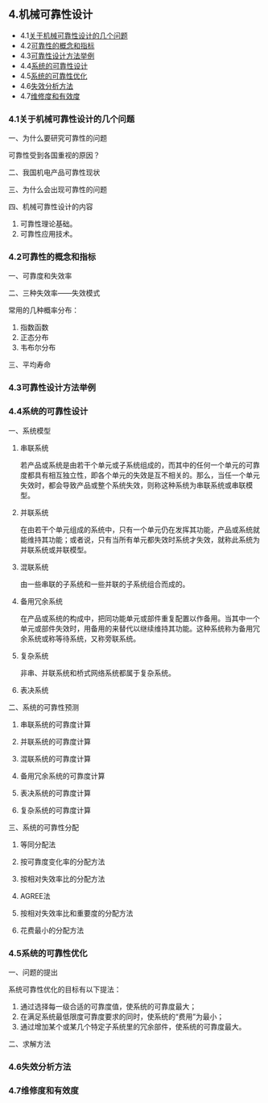 ## 4.机械可靠性设计 ##
- 4.1[关于机械可靠性设计的几个问题](#1)
- 4.2[可靠性的概念和指标](#2)
- 4.3[可靠性设计方法举例](#3)
- 4.4[系统的可靠性设计](#4)
- 4.5[系统的可靠性优化](#5)
- 4.6[失效分析方法](#6)
- 4.7[维修度和有效度](#7)

<a name="1"></a>
### 4.1关于机械可靠性设计的几个问题 ###
一、为什么要研究可靠性的问题

可靠性受到各国重视的原因？

二、我国机电产品可靠性现状

三、为什么会出现可靠性的问题

四、机械可靠性设计的内容

1. 可靠性理论基础。
2. 可靠性应用技术。

<a name="2"></a>
### 4.2可靠性的概念和指标 ###

一、可靠度和失效率

二、三种失效率——失效模式

常用的几种概率分布：

1. 指数函数
2. 正态分布
3. 韦布尔分布

三、平均寿命

<a name="3"></a>
### 4.3可靠性设计方法举例 ###

<a name="4"></a>
### 4.4系统的可靠性设计 ###
一、系统模型

1. 串联系统
	
	若产品或系统是由若干个单元或子系统组成的，而其中的任何一个单元的可靠度都具有相互独立性，即各个单元的失效是互不相关的。那么，当任一个单元失效时，都会导致产品或整个系统失效，则称这种系统为串联系统或串联模型。

2. 并联系统

	在由若干个单元组成的系统中，只有一个单元仍在发挥其功能，产品或系统就能维持其功能；或者说，只有当所有单元都失效时系统才失效，就称此系统为并联系统或并联模型。

3. 混联系统

	由一些串联的子系统和一些并联的子系统组合而成的。

4. 备用冗余系统

	在产品或系统的构成中，把同功能单元或部件重复配置以作备用。当其中一个单元或部件失效时，用备用的来替代以继续维持其功能。这种系统称为备用冗余系统或称等待系统，又称旁联系统。

5. 复杂系统

	非串、并联系统和桥式网络系统都属于复杂系统。

6. 表决系统

二、系统的可靠性预测

1. 串联系统的可靠度计算

2. 并联系统的可靠度计算

3. 混联系统的可靠度计算

4. 备用冗余系统的可靠度计算

5. 表决系统的可靠度计算

6. 复杂系统的可靠度计算

三、系统的可靠性分配

1. 等同分配法

2. 按可靠度变化率的分配方法

3. 按相对失效率比的分配方法

4. AGREE法

5. 按相对失效率比和重要度的分配方法

6. 花费最小的分配方法

<a name="5"></a>
### 4.5系统的可靠性优化 ###
一、问题的提出

系统可靠性优化的目标有以下提法：

1. 通过选择每一级合适的可靠度值，使系统的可靠度最大；
2. 在满足系统最低限度可靠度要求的同时，使系统的“费用”为最小；
3. 通过增加某个或某几个特定子系统里的冗余部件，使系统的可靠度最大。


二、求解方法

<a name="6"></a>
### 4.6失效分析方法 ###

<a name="7"></a>
### 4.7维修度和有效度 ###

